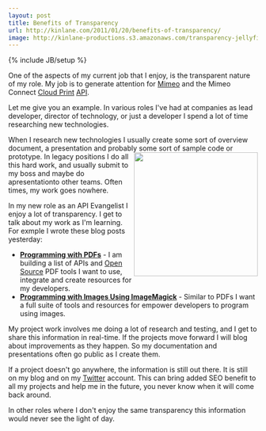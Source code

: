 ```yaml
---
layout: post
title: Benefits of Transparency
url: http://kinlane.com/2011/01/20/benefits-of-transparency/
image: http://kinlane-productions.s3.amazonaws.com/transparency-jellyfish.jpg
---
```

{% include JB/setup %}
<p>
     One of the aspects of my current job that I enjoy, is the transparent nature of my role. My job is to generate attention for <a href="http://www.mimeo.com">Mimeo</a> and the Mimeo Connect <a href="http://www.kinlane.com/category/cloud-computing/cloud-print/">Cloud Print</a> <a href="http://www.apievangelist.com/">API</a>.
</p>

<p>
     Let me give you an example. In various roles I've had at companies as lead developer, director of technology, or just a developer I spend a lot of time researching new technologies.
</p>

<p>
     When I research new technologies I usually create some sort of overview document, a presentation and probably some sort of sample code or prototype. <img src="http://kinlane-productions.s3.amazonaws.com/transparency-jellyfish.jpg"  width="250" align="right" /> In legacy positions I do all this hard work, and usually submit to my boss and maybe do apresentationto other teams. Often times, my work goes nowhere.
</p>

<p>
     In my new role as an API Evangelist I enjoy a lot of transparency. I get to talk about my work as I'm learning. For exmple I wrote these blog posts yesterday:
</p>
<ul class="mainlist">
     <li>
          <a href="http://www.kinlane.com/2011/01/programming-with-pdfs/" target="_blank"><strong>Programming with PDFs</strong></a> - I am building a list of APIs and <a href="http://www.kinlane.com/category/open-source/">Open Source</a> PDF tools I want to use, integrate and create resources for my developers.
     </li>
     <li>
          <a href="http://www.kinlane.com/2011/01/programming-with-images-using-imagemagick/" target="_blank"><strong>Programming with Images Using ImageMagick</strong></a> - Similar to PDFs I want a full suite of tools and resources for empower developers to program using images.
     </li>
</ul>
<p>
     My project work involves me doing a lot of research and testing, and I get to share this information in real-time. If the projects move forward I will blog about improvements as they happen. So my documentation and presentations often go public as I create them.
</p>

<p>
     If a project doesn't go anywhere, the information is still out there. It is still on my blog and on my <a href="http://www.kinlane.com/category/twitter/">Twitter</a> account. This can bring added SEO benefit to all my projects and help me in the future, you never know when it will come back around.
</p>

<p>
     In other roles where I don't enjoy the same transparency this information would never see the light of day.
</p>